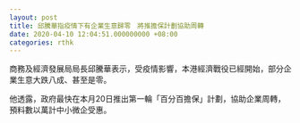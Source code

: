 ```yaml
---
layout: post
title: 邱騰華指疫情下有企業生意歸零　將推擔保計劃協助周轉
date: 2020-04-10 12:04:51.000000000 +08:00
categories: rthk
---
```


商務及經濟發展局局長邱騰華表示，受疫情影響，本港經濟戰役已經開始，部分企業生意大跌八成、甚至是零。

他透露，政府最快在本月20日推出第一輪「百分百擔保」計劃，協助企業周轉，預料數以萬計中小微企受惠。
